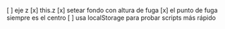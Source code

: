[ ] eje z
  [x] this.z
  [x] setear fondo con altura de fuga
    [x] el punto de fuga siempre es el centro
  [ ] usa localStorage para probar scripts más rápido
